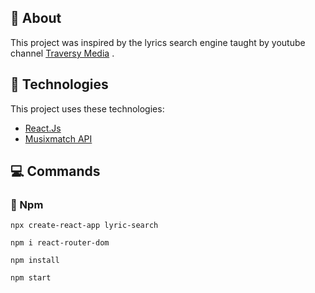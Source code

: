 <div id="about"> 

## :page_facing_up: About
This project was inspired by the lyrics search engine taught by youtube channel <a href="https://www.youtube.com/user/TechGuyWeb" target="_blank">Traversy Media</a> .
</div>

<div id="tecnologies"> 

## :rocket: Technologies
This project uses these technologies:
- [React.Js](https://pt-br.reactjs.org/)
- [Musixmatch API](https://developer.musixmatch.com/)
</div>

## :computer: Commands 
<div id="commands"> 

### :memo: Npm
```npm
npx create-react-app lyric-search
```
```npm
npm i react-router-dom
```
```npm
npm install
```
```npm
npm start
```
</div>
